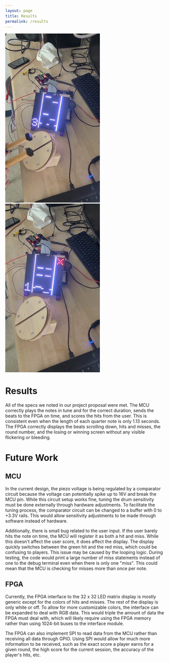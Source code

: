 ```yaml
---
layout: page
title: Results
permalink: /results
---
```


<img src="./assets/vid/win_demo.gif" alt="win_demo" width="300"/> <img src="./assets/vid/game-over_demo.gif" alt="game-over_demo" width="300"/>

# Results

All of the specs we noted in our project proposal were met. The MCU correctly plays the notes in tune and for the correct duration, sends the beats to the FPGA on time, and scores the hits from the user. This is consistent even when the length of each quarter note is only 1.13 seconds. The FPGA correctly displays the beats scrolling down, hits and misses, the round number, and the losing or winning screen without any visible flickering or bleeding. 

# Future Work

## MCU

In the current design, the piezo voltage is being regulated by a comparator circuit because the voltage can potentially spike up to 16V and break the MCU pin. While this circuit setup works fine, tuning the drum sensitivity must be done externally through hardware adjustments. To facilitate the tuning process, the comparator circuit can be changed to a buffer with 0 to +3.3V rails. This would allow sensitivity adjustments to be made through software instead of hardware. 

Additionally, there is small bug related to the user input. If the user barely hits the note on time, the MCU will register it as both a hit and miss. While this doesn't affect the user score, it does affect the display. The display quickly switches between the green hit and the red miss, which could be confusing to players. This issue may be caused by the looping logic. During testing, the code would print a large number of miss statements instead of one to the debug terminal even when there is only one "miss". This could mean that the MCU is checking for misses more than once per note.   

## FPGA

Currently, the FPGA interface to the 32 x 32 LED matrix display is mostly generic except for the colors of hits and misses. The rest of the display is only white or off. To allow for more customizable colors, the interface can be expanded to deal with RGB data. This would triple the amount of data the FPGA must deal with, which will likely require using the FPGA memory rather than using 1024-bit buses to the interface module.

The FPGA can also implement SPI to read data from the MCU rather than receiving all data through GPIO. Using SPI would allow for much more information to be received, such as the exact score a player earns for a given round, the high score for the current session, the accuracy of the player's hits, etc. 